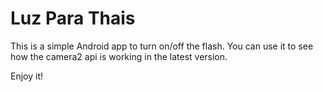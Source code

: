 # Luz Para Thais
This is a simple Android app to turn on/off the flash.
You can use it to see how the camera2 api is working in the latest version.

Enjoy it!
